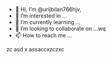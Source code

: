 - 👋 Hi, I’m @urijbilan766hjv,
- 👀 I’m interested in ...
- 🌱 I’m currently learning ...
- 💞️ I’m looking to collaborate on ...wq
- 📫 How to reach me ...

<!---hb
urijbilan766/sad is a ✨ special ✨ repository because its `README.md` (this file) appears on your GitHub profile.
You can click the Preview link to take a look at yyiuour changes.asd
--->
zc
asd
x
assaccxzczxc
